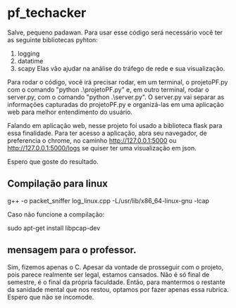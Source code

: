 # pf_techacker

Salve, pequeno padawan. Para usar esse código será necessário você ter as seguinte bibliotecas pyhton:
1) logging
2) datatime
3) scapy
Elas vão ajudar na análise do tráfego de rede e sua visualização.

Para rodar o código, você irá precisar rodar, em um terminal, o projetoPF.py com o comando "python .\projetoPF.py" e, em outro terminal, rodar o server.py, com o comando "python .\server.py". O server.py vai separar as informações capturadas do projetoPF.py e organizá-las em uma aplicação web para melhor entendimento do usuário.

Falando em aplicação web, nesse projeto foi usado a biblioteca flask para essa finalidade. Para ter acesso a aplicação, abra seu navegador, de preferencia o chrome, no caminho http://127.0.0.1:5000 ou http://127.0.0.1:5000/logs se quiser ter uma visualização em json.

Espero que goste do resultado.


## Compilação para linux

g++ -o packet_sniffer log_linux.cpp -L/usr/lib/x86_64-linux-gnu -lcap

Caso não funcione a compilação:

sudo apt-get install libpcap-dev

## mensagem para o professor.
Sim, fizemos apenas o C. Apesar da vontade de prosseguir com o projeto, pois parece realmente ser legal, estamos cansados. Não é só final de semestre, é o final da própria faculdade. Então, para mantermos o restante da sanidade mental que nos restou, optamos por fazer apenas essa rubrica. Espero que não se incomode.